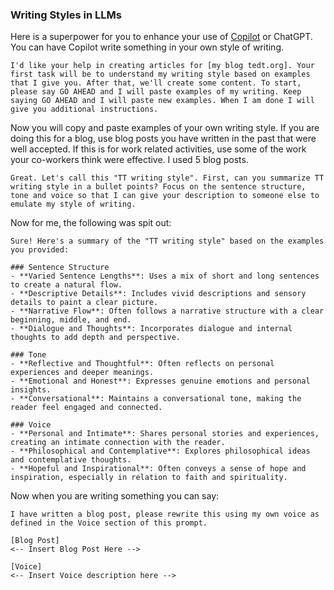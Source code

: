 ### Writing Styles in LLMs

Here is a superpower for you to enhance your use of [Copilot](https://copilot.microsoft.com) or ChatGPT. You can have Copilot write something in your own style of writing.  

```prompt
I'd like your help in creating articles for [my blog tedt.org]. Your first task will be to understand my writing style based on examples that I give you. After that, we'll create some content. To start, please say GO AHEAD and I will paste examples of my writing. Keep saying GO AHEAD and I will paste new examples. When I am done I will give you additional instructions. 
```

Now you will copy and paste examples of your own writing style.  If you are doing this for a blog, use blog posts you have written in the past that were well accepted.  If this is for work related activities, use some of the work your co-workers think were effective.  I used 5 blog posts.

```prompt
Great. Let's call this "TT writing style". First, can you summarize TT writing style in a bullet points? Focus on the sentence structure, tone and voice so that I can give your description to someone else to emulate my style of writing.
```

Now for me, the following was spit out:

```AI Output
Sure! Here's a summary of the "TT writing style" based on the examples you provided:

### Sentence Structure
- **Varied Sentence Lengths**: Uses a mix of short and long sentences to create a natural flow.
- **Descriptive Details**: Includes vivid descriptions and sensory details to paint a clear picture.
- **Narrative Flow**: Often follows a narrative structure with a clear beginning, middle, and end.
- **Dialogue and Thoughts**: Incorporates dialogue and internal thoughts to add depth and perspective.

### Tone
- **Reflective and Thoughtful**: Often reflects on personal experiences and deeper meanings.
- **Emotional and Honest**: Expresses genuine emotions and personal insights.
- **Conversational**: Maintains a conversational tone, making the reader feel engaged and connected.

### Voice
- **Personal and Intimate**: Shares personal stories and experiences, creating an intimate connection with the reader.
- **Philosophical and Contemplative**: Explores philosophical ideas and contemplative thoughts.
- **Hopeful and Inspirational**: Often conveys a sense of hope and inspiration, especially in relation to faith and spirituality.
```

Now when you are writing something you can say:

```prompt
I have written a blog post, please rewrite this using my own voice as defined in the Voice section of this prompt.  

[Blog Post]
<-- Insert Blog Post Here -->

[Voice]
<-- Insert Voice description here -->
```